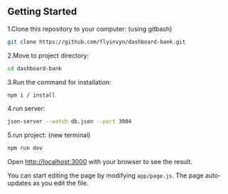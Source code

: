 ## Getting Started

1.Clone this repository to your computer: (using gitbash)

```bash
git clone https://github.com/flyinvyn/dashboard-bank.git
```
2.Move to project directory:
```bash
cd dashboard-bank
```
3.Run the command for installation:
```bash
npm i / install
```
4.run server:
```bash
json-server --watch db.json --port 3004
```
5.run project: (new terminal)
```bash
npm run dev
```

Open [http://localhost:3000](http://localhost:3000) with your browser to see the result.

You can start editing the page by modifying `app/page.js`. The page auto-updates as you edit the file.
